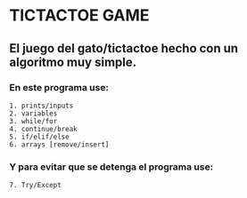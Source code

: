 # TICTACTOE GAME

## El juego del gato/tictactoe hecho con un algoritmo muy simple. 

### En este programa use:

    1. prints/inputs 
    2. variables
    3. while/for
    4. continue/break
    5. if/elif/else
    6. arrays [remove/insert]

### Y para evitar que se detenga el programa use:

    7. Try/Except